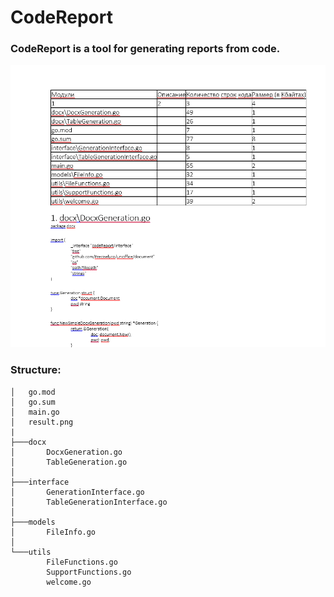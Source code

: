 # CodeReport

### CodeReport is a tool for generating reports from code.

![](result.png)
### Structure:
```text
│   go.mod
│   go.sum
│   main.go
│   result.png
|
├───docx
│       DocxGeneration.go
│       TableGeneration.go
│
├───interface
│       GenerationInterface.go
│       TableGenerationInterface.go
│
├───models
│       FileInfo.go
│
└───utils
        FileFunctions.go
        SupportFunctions.go
        welcome.go
```